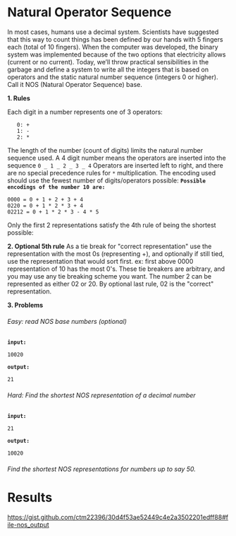 # Natural Operator Sequence

In most cases, humans use a decimal system. Scientists have suggested that this way to count things has been defined by our hands with 5 fingers each (total of 10 fingers). When the computer was developed, the binary system was implemented because of the two options that electricity allows (current or no current). Today, we’ll throw practical sensibilities in the garbage and define a system to write all the integers that is based on operators and the static natural number sequence (integers 0 or higher). Call it NOS (Natural Operator Sequence) base.

**1. Rules**

Each digit in a number represents one of 3 operators: 
```
   0: +
   1: -
   2: *
```
The length of the number (count of digits) limits the natural number sequence used. A 4 digit number means the operators are inserted into the sequence `0 _ 1 _ 2 _ 3 _ 4`
Operators are inserted left to right, and there are no special precedence rules for `*` multiplication.
The encoding used should use the fewest number of digits/operators possible:
**```Possible encodings of the number 10 are:```**
```
0000 = 0 + 1 + 2 + 3 + 4
0220 = 0 + 1 * 2 * 3 + 4
02212 = 0 + 1 * 2 * 3 - 4 * 5
```
Only the first 2 representations satisfy the 4th rule of being the shortest possible:

**2. Optional 5th rule**
As a tie break for "correct representation" use the representation with the most 0s (representing +), and optionally if still tied, use the representation that would sort first. ex: first above 0000 representation of 10 has the most 0's. These tie breakers are arbitrary, and you may use any tie breaking scheme you want.
The number 2 can be represented as either 02 or 20. By optional last rule, 02 is the "correct" representation.

**3. Problems**
###### Easy: read NOS base numbers (optional)
**```input:```**
```
10020
```
**```output:```**
```
21
```
###### Hard: Find the shortest NOS representation of a decimal number
**```input:```**
```
21
```
**```output:```**
```
10020
```

###### Find the shortest NOS representations for numbers up to say 50.

# Results

https://gist.github.com/ctm22396/30d4f53ae52449c4e2a3502201edff88#file-nos_output